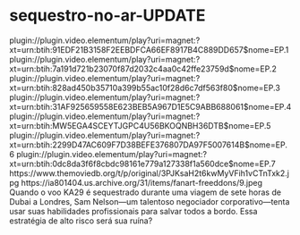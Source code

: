 # sequestro-no-ar-UPDATE

<item>
<title>[COLOR silver][B] SEQUESTRO NO AR 1º TEMPORADA [/COLOR][/B][COLOR yellow]  FULL HD  [B][/COLOR][/B]</title>
<link>plugin://plugin.video.elementum/play?uri=magnet:?xt=urn:btih:91EDF21B3158F2EEBDFCA66EF8917B4C889DD657$nome=EP.1</link>
<link>plugin://plugin.video.elementum/play?uri=magnet:?xt=urn:btih:7a191d721b23070f87d2032c4aa0c42ffe23759d$nome=EP.2</link>
<link>plugin://plugin.video.elementum/play?uri=magnet:?xt=urn:btih:828ad450b35710a399b55ac10f28d6c7df563f80$nome=EP.3</link>
<link>plugin://plugin.video.elementum/play?uri=magnet:?xt=urn:btih:31AF925659558E623BEB5A967D1E5C9ABB688061$nome=EP.4</link>
<link>plugin://plugin.video.elementum/play?uri=magnet:?xt=urn:btih:MW5EGA4SCEYTJGPC4U56BKOQNBH36DTB$nome=EP.5</link>
<link>plugin://plugin.video.elementum/play?uri=magnet:?xt=urn:btih:2299D47AC609F7D38BEFE376807DA97F5007614B$nome=EP.6</link>
<link>plugin://plugin.video.elementum/play?uri=magnet:?xt=urn:btih:0dc8da3f6f8cbdc98161e779a127338f1a560dce$nome=EP.7</link>
<thumbnail>https://www.themoviedb.org/t/p/original/3PJKsaH2t6kwMyVFih1vCTnTxk2.jpg</thumbnail>
<fanart>https://ia801404.us.archive.org/31/items/fanart-freeddons/9.jpeg</fanart>
<info>Quando o voo KA29 é sequestrado durante uma viagem de sete horas de Dubai a Londres, Sam Nelson—um talentoso negociador corporativo—tenta usar suas habilidades profissionais para salvar todos a bordo. Essa estratégia de alto risco será sua ruína?</info>
</item>
